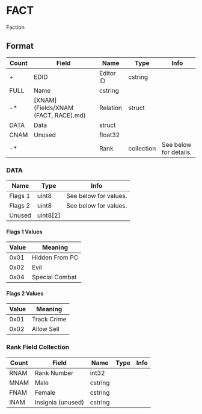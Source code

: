 FACT
====

Faction

## Format

Count | Field | Name | Type | Info
------|-------|------|------|-----
+ | EDID | Editor ID | cstring |
 | FULL | Name | cstring |
-* | [XNAM](Fields/XNAM (FACT, RACE).md) | Relation | struct |
 | DATA | Data | struct |
 | CNAM | Unused | float32 |
-* | | Rank | collection | See below for details.

### DATA

Name | Type | Info
-----|------|-----
Flags 1 | uint8 | See below for values.
Flags 2 | uint8 | See below for values.
Unused | uint8[2] |

#### Flags 1 Values

Value | Meaning
------|--------
0x01 | Hidden From PC
0x02 | Evil
0x04 | Special Combat

#### Flags 2 Values

Value | Meaning
------|--------
0x01 | Track Crime
0x02 | Allow Sell


### Rank Field Collection

Count | Field | Name | Type | Info
------|-------|------|------|-----
 | RNAM | Rank Number | int32 |
 | MNAM | Male | cstring |
 | FNAM | Female | cstring |
 | INAM | Insignia (unused) | cstring |
